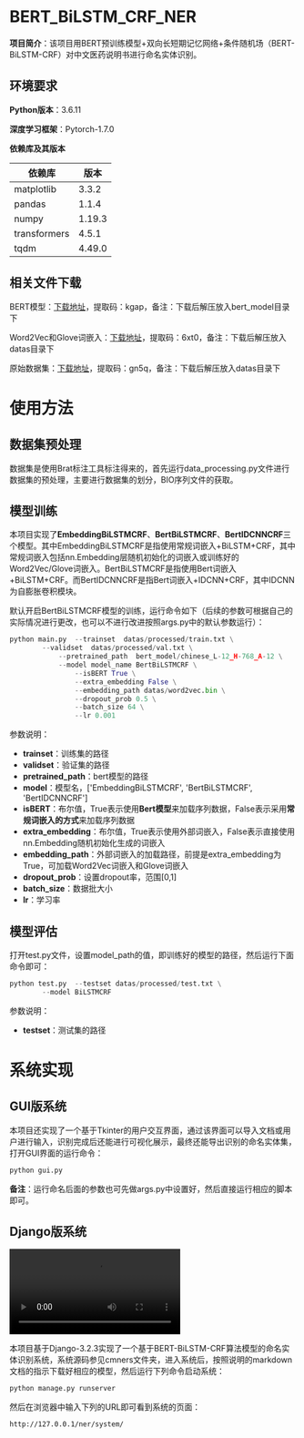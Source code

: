 # BERT_BiLSTM_CRF_NER

**项目简介**：该项目用BERT预训练模型+双向长短期记忆网络+条件随机场（BERT-BiLSTM-CRF）对中文医药说明书进行命名实体识别。

## 环境要求

**Python版本**：3.6.11

**深度学习框架**：Pytorch-1.7.0

**依赖库及其版本**

| 依赖库       | 版本   |
| ------------ | ------ |
| matplotlib   | 3.3.2  |
| pandas       | 1.1.4  |
| numpy        | 1.19.3 |
| transformers | 4.5.1  |
| tqdm         | 4.49.0 |

## 相关文件下载

BERT模型：[下载地址](https://pan.baidu.com/s/14Oe28mjHN29LnnNHTsjqmA)，提取码：kgap，备注：下载后解压放入bert_model目录下

Word2Vec和Glove词嵌入：[下载地址](https://pan.baidu.com/s/1hMZhXCxg1ApvgdtvyIKBAQ)，提取码：6xt0，备注：下载后解压放入datas目录下

原始数据集：[下载地址](https://pan.baidu.com/s/11Hfhk4d4d-TPvUsrmsh1lA )，提取码：gn5q，备注：下载后解压放入datas目录下

# 使用方法

## 数据集预处理

数据集是使用Brat标注工具标注得来的，首先运行data_processing.py文件进行数据集的预处理，主要进行数据集的划分，BIO序列文件的获取。

## 模型训练

本项目实现了**EmbeddingBiLSTMCRF**、**BertBiLSTMCRF**、**BertIDCNNCRF**三个模型。其中EmbeddingBiLSTMCRF是指使用常规词嵌入+BiLSTM+CRF，其中常规词嵌入包括nn.Embedding层随机初始化的词嵌入或训练好的Word2Vec/Glove词嵌入。BertBiLSTMCRF是指使用Bert词嵌入+BiLSTM+CRF。而BertIDCNNCRF是指Bert词嵌入+IDCNN+CRF，其中IDCNN为自膨胀卷积模块。

默认开启BertBiLSTMCRF模型的训练，运行命令如下（后续的参数可根据自己的实际情况进行更改，也可以不进行改进按照args.py中的默认参数运行）：

```python
python main.py	--trainset  datas/processed/train.txt \
		--validset  datas/processed/val.txt \
    		--pretrained_path  bert_model/chinese_L-12_H-768_A-12 \
        	--model model_name BertBiLSTMCRF \
            	--isBERT True \
            	--extra_embedding False \
                --embedding_path datas/word2vec.bin \
                --dropout_prob 0.5 \
                --batch_size 64 \
                --lr 0.001
```

参数说明：

- **trainset**：训练集的路径
- **validset**：验证集的路径
- **pretrained_path**：bert模型的路径
- **model**：模型名，['EmbeddingBiLSTMCRF', 'BertBiLSTMCRF', 'BertIDCNNCRF']
- **isBERT**：布尔值，True表示使用**Bert模型**来加载序列数据，False表示采用**常规词嵌入的方式**来加载序列数据
- **extra_embedding**：布尔值，True表示使用外部词嵌入，False表示直接使用nn.Embedding随机初始化生成的词嵌入
- **embedding_path**：外部词嵌入的加载路径，前提是extra_embedding为True，可加载Word2Vec词嵌入和Glove词嵌入
- **dropout_prob**：设置dropout率，范围[0,1]
- **batch_size**：数据批大小
- **lr**：学习率

## 模型评估

打开test.py文件，设置model_path的值，即训练好的模型的路径，然后运行下面命令即可：

```python
python test.py 	--testset datas/processed/test.txt \
		--model BiLSTMCRF
```

参数说明：

- **testset**：测试集的路径

# 系统实现

## GUI版系统

本项目还实现了一个基于Tkinter的用户交互界面，通过该界面可以导入文档或用户进行输入，识别完成后还能进行可视化展示，最终还能导出识别的命名实体集，打开GUI界面的运行命令：

```python
python gui.py
```

**备注**：运行命名后面的参数也可先做args.py中设置好，然后直接运行相应的脚本即可。

## Django版系统

<video src="演示视频.mp4"></video>

本项目基于Django-3.2.3实现了一个基于BERT-BiLSTM-CRF算法模型的命名实体识别系统，系统源码参见cmners文件夹，进入系统后，按照说明的markdown文档的指示下载好相应的模型，然后运行下列命令启动系统：

```python
python manage.py runserver
```

然后在浏览器中输入下列的URL即可看到系统的页面：

```
http://127.0.0.1/ner/system/
```

